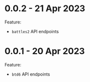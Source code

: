 # 0.0.2 - 21 Apr 2023

Feature:

- `battles2` API endpoints

# 0.0.1 - 20 Apr 2023

Feature:

- `btd6` API endpoints
